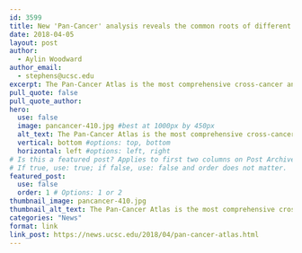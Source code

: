 ```yaml
---
id: 3599
title: New 'Pan-Cancer' analysis reveals the common roots of different cancers
date: 2018-04-05
layout: post
author:
  - Aylin Woodward
author_email:
  - stephens@ucsc.edu
excerpt: The Pan-Cancer Atlas is the most comprehensive cross-cancer analysis to date and is the final output of The Cancer Genome Atlas (TCGA) program, a joint effort of the National Cancer Institute (NCI) and the National Human Genome Research Institute (NHGRI). Cancer researchers analyzed and classified over 10,000 tumors representing 33 different types of cancer to trace the connections between different cancers.
pull_quote: false
pull_quote_author:
hero:
  use: false
  image: pancancer-410.jpg #best at 1000px by 450px
  alt_text: The Pan-Cancer Atlas is the most comprehensive cross-cancer analysis to date and is the final output of The Cancer Genome Atlas (TCGA) program, a joint effort of the National Cancer Institute (NCI) and the National Human Genome Research Institute (NHGRI). Cancer researchers analyzed and classified over 10,000 tumors representing 33 different types of cancer to trace the connections between different cancers.
  vertical: bottom #options: top, bottom
  horizontal: left #options: left, right
# Is this a featured post? Applies to first two columns on Post Archive Page.
# If true, use: true; if false, use: false and order does not matter.
featured_post:
  use: false
  order: 1 # Options: 1 or 2
thumbnail_image: pancancer-410.jpg
thumbnail_alt_text: The Pan-Cancer Atlas is the most comprehensive cross-cancer analysis to date and is the final output of The Cancer Genome Atlas (TCGA) program, a joint effort of the National Cancer Institute (NCI) and the National Human Genome Research Institute (NHGRI). Cancer researchers analyzed and classified over 10,000 tumors representing 33 different types of cancer to trace the connections between different cancers.
categories: "News"
format: link
link_post: https://news.ucsc.edu/2018/04/pan-cancer-atlas.html
---
```

